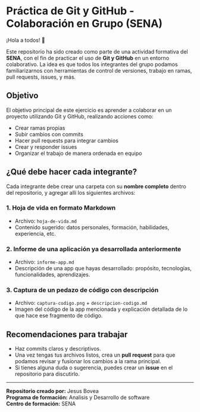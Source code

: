 # Práctica de Git y GitHub - Colaboración en Grupo (SENA)

¡Hola a todos! 👋

Este repositorio ha sido creado como parte de una actividad formativa del **SENA**, con el fin de practicar el uso de **Git y GitHub** en un entorno colaborativo. La idea es que todos los integrantes del grupo podamos familiarizarnos con herramientas de control de versiones, trabajo en ramas, pull requests, issues, y más.

## Objetivo

El objetivo principal de este ejercicio es aprender a colaborar en un proyecto utilizando Git y GitHub, realizando acciones como:

- Crear ramas propias
- Subir cambios con commits
- Hacer pull requests para integrar cambios
- Crear y responder issues
- Organizar el trabajo de manera ordenada en equipo

## ¿Qué debe hacer cada integrante?

Cada integrante debe crear una carpeta con su **nombre completo** dentro del repositorio, y agregar allí los siguientes archivos:

### 1. Hoja de vida en formato Markdown
- Archivo: `hoja-de-vida.md`
- Contenido sugerido: datos personales, formación, habilidades, experiencia, etc.

### 2. Informe de una aplicación ya desarrollada anteriormente
- Archivo: `informe-app.md`
- Descripción de una app que hayas desarrollado: propósito, tecnologías, funcionalidades, aprendizajes.

### 3. Captura de un pedazo de código con descripción
- Archivo: `captura-codigo.png` + `descripcion-codigo.md`
- Imagen del código de la app mencionada y explicación detallada de lo que hace ese fragmento de código.

## Recomendaciones para trabajar

- Haz commits claros y descriptivos.
- Una vez tengas tus archivos listos, crea un **pull request** para que podamos revisar y fusionar los cambios a la rama principal.
- Si tienes alguna duda o sugerencia, puedes crear un **issue** en el repositorio para discutirlo.

---

**Repositorio creado por:** Jesus Bovea  
**Programa de formación:** Analisis y Desarrollo de software  
**Centro de formación:** SENA  
